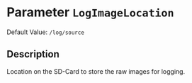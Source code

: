 # Parameter `LogImageLocation`
Default Value: `/log/source`

## Description
Location on the SD-Card to store the raw images for logging.
